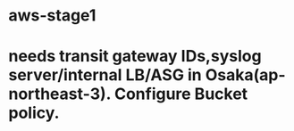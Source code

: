 # aws-stage1
# needs transit gateway IDs,syslog server/internal LB/ASG in Osaka(ap-northeast-3). Configure Bucket policy.
# 
